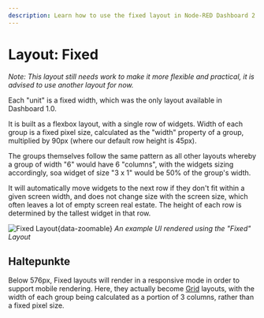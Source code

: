 ```yaml
---
description: Learn how to use the fixed layout in Node-RED Dashboard 2.0 for static, stable dashboard designs.
---
```


# Layout: Fixed

_Note: This layout still needs work to make it more flexible and practical, it is advised to use another layout for now._

Each "unit" is a fixed width, which was the only layout available in Dashboard 1.0.

It is built as a flexbox layout, with a single row of widgets. Width of each group is a fixed pixel size, calculated as the "width" property of a group, multiplied by 90px (where our default row height is 45px).

The groups themselves follow the same pattern as all other layouts whereby a group of width "6" would have 6 "columns", with the widgets sizing accordingly, soa  widget of size "3 x 1" would be 50% of the group's width.

It will automatically move widgets to the next row if they don't fit within a given screen width, and does not change size with the screen size, which often leaves a lot of empty screen real estate. The height of each row is determined by the tallest widget in that row.

![Fixed Layout](../../assets/images/layout-eg-flex.png){data-zoomable}
_An example UI rendered using the "Fixed" Layout_

## Haltepunkte

Below 576px, Fixed layouts will render in a responsive mode in order to support mobile rendering. Here, they actually become [Grid](./grid.md) layouts, with the width of each group being calculated as a portion of 3 columns, rather than a fixed pixel size.